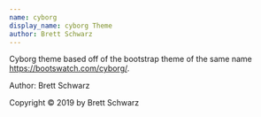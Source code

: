 ```yaml
---
name: cyborg
display_name: cyborg Theme
author: Brett Schwarz
---
```

Cyborg theme based off of the bootstrap theme of the same name https://bootswatch.com/cyborg/.

Author: Brett Schwarz

Copyright © 2019 by Brett Schwarz
